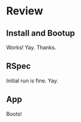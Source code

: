 # Review

## Install and Bootup

Works! Yay.  Thanks.

##  RSpec

Initial run is fine.  Yay.

## App

Boots!
